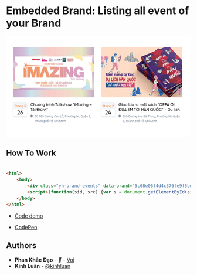 # Embedded Brand: Listing all event of your Brand

![sdk-yh-brand-events](../assets/demo/embedded_brand_001.png)

## How To Work

```html

<html>
    <body>
        <div class="yh-brand-events" data-brand="5c68e06f4d4c376fe9f5bdfe"></div>
        <script>(function(sid, src) {var s = document.getElementById(sid); if (!s) {var e = document.createElement('script'); e.id = sid; e.src = src;document.head.appendChild(e);}})('youhub-widget-sdk', '//static.youhub.vn/js/widget/sdk.js')</script>
    </body>
</html>

```

* [Code demo](https://github.com/seednet-vn/social-plugins/blob/master/embedded-brand/index.html)

* [CodePen](https://codepen.io/daofresh-the-vuer/pen/Rdzbrx)

## Authors

* **Phan Khắc Đạo** - *🐘* - [Voi](https://github.com/daofresh)
* **Kinh Luân** - [@kinhluan](https://github.com/kinhluan)